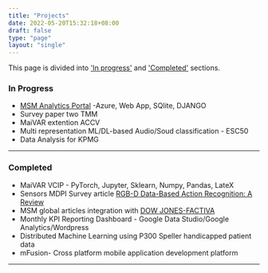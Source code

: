 ```yaml
---
title: "Projects"
date: 2022-05-20T15:32:18+08:00
draft: false
type: "page"
layout: "single"
---
```



This page is divided into ['In progress'](#in-progress) and ['Completed'](#completed) sections.  

### In Progress

* [MSM Analytics Portal](http://msmcloud.azurewebsites.net) -Azure, Web App, SQlite, DJANGO
* Survey paper two TMM
* MaiVAR extention  ACCV
* Multi representation ML/DL-based Audio/Soud classification - ESC50
* Data Analysis for KPMG

***

### Completed
* MaiVAR VCIP - PyTorch, Jupyter, Sklearn, Numpy, Pandas, LateX
* Sensors MDPI Survey article [RGB-D Data-Based Action Recognition: A Review](https://www.mdpi.com/1424-8220/21/12/4246)
* MSM global articles integration with [DOW JONES-FACTIVA](https://www.dowjones.com/professional/factiva/)
* Monthly KPI Reporting Dashboard - Google Data Studio/Google Analytics/Wordpress
* Distributed Machine Learning using P300 Speller handicapped patient data
* mFusion- Cross platform mobile application development platform

***
